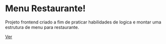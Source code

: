 # Menu Restaurante!

Projeto frontend criado a fim de praticar habilidades de logica e montar uma estrutura de menu para restaurante.
 
[Ver](https://menu-restaurante-vercel.vercel.app/)
